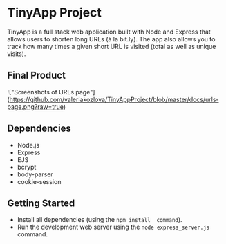 # TinyApp Project

TinyApp is a full stack web application built with Node and Express that allows users to shorten long URLs (à la bit.ly). The app also allows you to track how many times a given short URL is visited (total as well as unique visits).

## Final Product

!["Screenshots of URLs page"] (https://github.com/valeriakozlova/TinyAppProject/blob/master/docs/urls-page.png?raw=true)

## Dependencies

- Node.js
- Express
- EJS
- bcrypt
- body-parser
- cookie-session

## Getting Started

- Install all dependencies (using the `npm install  command`).
- Run the development web server using the `node express_server.js` command.
